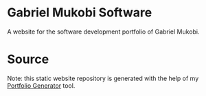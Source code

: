 # Gabriel Mukobi Software
A website for the software development portfolio of Gabriel Mukobi.

# Source

Note: this static website repository is generated with the help of my [Portfolio Generator](https://github.com/mukobi/Portfolio-Generator) tool.
